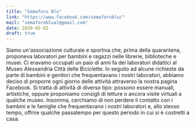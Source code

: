 ```yaml
---
title: "Semaforo Blu"
link: "https://www.facebook.com/semaforoblu/"
mail: "semaforoblual@gmail.com"
date: 2020-05-02
draft: true
---
```


Siamo un'associazione culturale e sportiva che, prima della quarantena, proponeva laboratori per bambini e ragazzi nelle librerie, biblioteche e musei. 
Ci eravamo occupati un paio di anni fa dei laboratori didattici al Museo Alessandria Città delle Biciclette. In seguito ad alcune richieste da parte di bambini e genitori che frequentavano i nostri laboratori, abbiamo deciso di proporre ogni giorno delle attività attraverso la nostra pagina Facebook. 
Si tratta di attività di diverso tipo: possono essere manuali, artistiche, oppure proponiamo consigli di letture o ancora visite virtuali a qualche museo. 
Insomma, cerchiamo di non perdere il contatto con i bambini e le famiglie che frequentavano i nostri laboratori e, allo stesso tempo, offrire qualche passatempo per questo periodo in cui si è costretti a casa.
